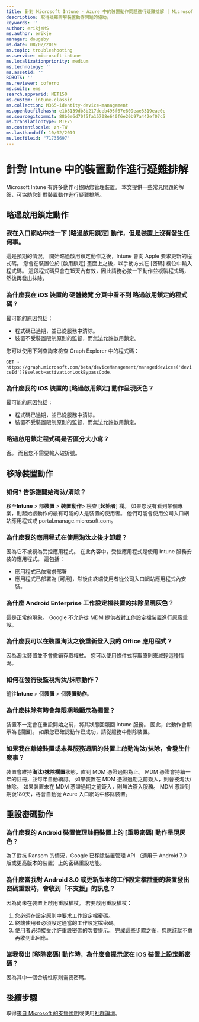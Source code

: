 ```yaml
---
title: 針對 Microsoft Intune - Azure 中的裝置動作問題進行疑難排解 | Microsoft Docs
description: 取得疑難排解裝置動作問題的協助。
keywords: ''
author: erikjeMS
ms.author: erikje
manager: dougeby
ms.date: 08/02/2019
ms.topic: troubleshooting
ms.service: microsoft-intune
ms.localizationpriority: medium
ms.technology: ''
ms.assetid: ''
ROBOTS: ''
ms.reviewer: coferro
ms.suite: ems
search.appverid: MET150
ms.custom: intune-classic
ms.collection: M365-identity-device-management
ms.openlocfilehash: e1b3139db8b217dceb495f67e809eae8319eae0c
ms.sourcegitcommit: 88b6e6d70f5fa15708e640f6e20b97a442ef07c5
ms.translationtype: MTE75
ms.contentlocale: zh-TW
ms.lasthandoff: 10/02/2019
ms.locfileid: "71735697"
---
```

# <a name="troubleshoot-device-actions-in-intune"></a>針對 Intune 中的裝置動作進行疑難排解

Microsoft Intune 有許多動作可協助您管理裝置。 本文提供一些常見問題的解答，可協助您針對裝置動作進行疑難排解。

## <a name="bypass-activation-lock-action"></a>略過啟用鎖定動作

### <a name="i-clicked-the-bypass-activation-lock-action-in-the-portal-but-nothing-happened-on-the-device"></a>我在入口網站中按一下 [略過啟用鎖定] 動作，但是裝置上沒有發生任何事。
這是預期的情況。 開始略過啟用鎖定動作之後，Intune 會向 Apple 要求更新的程式碼。 您會在裝置位於 [啟用鎖定] 畫面上之後，以手動方式在 [密碼] 欄位中輸入程式碼。 這段程式碼只會在15天內有效，因此請務必按一下動作並複製程式碼，然後再發出抹除。

### <a name="why-dont-i-see-the-bypass-activation-lock-code-in-the-hardware-overview-blade-of-my-ios-device"></a>為什麼我在 iOS 裝置的 硬體總覽 分頁中看不到 略過啟用鎖定的程式碼？
最可能的原因包括：
- 程式碼已過期，並已從服務中清除。
- 裝置不受裝置限制原則的監督，而無法允許啟用鎖定。

您可以使用下列查詢來檢查 Graph Explorer 中的程式碼：

```GET - https://graph.microsoft.com/beta/deviceManagement/manageddevices('deviceId')?$select=activationLockBypassCode.```

### <a name="why-is-the-bypass-activation-lock-action-greyed-out-for-my-ios-device"></a>為什麼我的 iOS 裝置的 [略過啟用鎖定] 動作呈現灰色？
最可能的原因包括： 
- 程式碼已過期，並已從服務中清除。
- 裝置不受裝置限制原則的監督，而無法允許啟用鎖定。

### <a name="is-the-bypass-activation-lock-code-case-sensitive"></a>略過啟用鎖定程式碼是否區分大小寫？
否。 而且您不需要輸入破折號。

## <a name="remove-devices-action"></a>移除裝置動作

### <a name="how-do-i-tell-who-started-a-retirewipe"></a>如何? 告訴誰開始淘汰/清除？
移至**Intune** >  部**裝置** > **裝置動作**> 檢查 [**起始者**] 欄。
如果您沒有看到某個專案，則起始該動作的最有可能的人是裝置的使用者。 他們可能會使用公司入口網站應用程式或 portal.manage.microsoft.com。

### <a name="why-wasnt-my-application-uninstalled-after-using-retire"></a>為什麼我的應用程式在使用淘汰之後才卸載？
因為它不被視為受控應用程式。 在此內容中，受控應用程式是使用 Intune 服務安裝的應用程式。 這包括：
- 應用程式已依需求部署
- 應用程式已部署為 [可用]，然後由終端使用者從公司入口網站應用程式內安裝。

### <a name="why-is-wipe-grayed-out-for-android-enterprise-work-profile-devices"></a>為什麼 Android Enterprise 工作設定檔裝置的抹除呈現灰色？
這是正常的現象。 Google 不允許從 MDM 提供者對工作設定檔裝置進行原廠重設。

### <a name="why-can-i-sign-back-into-my-office-apps-after-my-device-was-retired"></a>為什麼我可以在裝置淘汰之後重新登入我的 Office 應用程式？
因為淘汰裝置並不會撤銷存取權杖。 您可以使用條件式存取原則來減輕這種情況。

### <a name="how-can-i-monitor-a-retirewipe-action-after-it-was-issued"></a>如何在發行後監視淘汰/抹除動作？
前往**Intune** >  個**裝置** >  個**裝置動作**。

### <a name="why-do-wipes-sometimes-show-as-pending-indefinitely"></a>為什麼抹除有時會無限期地顯示為擱置？
裝置不一定會在重設開始之前，將其狀態回報回 Intune 服務。 因此，此動作會顯示為 [擱置]。 如果您已確認動作已成功，請從服務中刪除裝置。

### <a name="what-happens-if-i-start-a-retirewipe-on-an-offline-device-or-a-device-that-hasnt-communicated-with-the-service-in-a-while"></a>如果我在離線裝置或未與服務通訊的裝置上啟動淘汰/抹除，會發生什麼事？
裝置會維持**淘汰/抹除擱置**狀態，直到 MDM 憑證過期為止。 MDM 憑證會持續一年的註冊，並每年自動續訂。 如果裝置在 MDM 憑證過期之前簽入，則會被淘汰/抹除。 如果裝置未在 MDM 憑證過期之前簽入，則無法簽入服務。 MDM 憑證到期後180天，將會自動從 Azure 入口網站中移除裝置。


## <a name="reset-passcode-action"></a>重設密碼動作

### <a name="why-is-the-reset-passcode-action-greyed-out-on-my-android-device-admin-enrolled-device"></a>為什麼我的 Android 裝置管理註冊裝置上的 [重設密碼] 動作呈現灰色？
為了對抗 Ransom 的情況，Google 已移除裝置管理 API （適用于 Android 7.0 版或更高版本的裝置）上的密碼重設功能。

### <a name="why-do-i-get-a-not-supported-message-when-i-issue-a-passcode-reset-to-my-android-80-or-later-work-profile-enrolled-device"></a>為什麼當我對 Android 8.0 或更新版本的工作設定檔註冊的裝置發出密碼重設時，會收到「不支援」的訊息？
因為尚未在裝置上啟用重設權杖。 若要啟用重設權杖：
1. 您必須在設定原則中要求工作設定檔密碼。
2. 終端使用者必須設定適當的工作設定檔密碼。
3. 使用者必須接受允許重設密碼的次要提示。
完成這些步驟之後，您應該就不會再收到此回應。

### <a name="why-am-i-prompted-to-set-a-new-passcode-on-my-ios-device-when-i-issue-the-remove-passcode-action"></a>當我發出 [移除密碼] 動作時，為什麼會提示您在 iOS 裝置上設定新密碼？
因為其中一個合規性原則需要密碼。

## <a name="next-steps"></a>後續步驟

取得[來自 Microsoft 的支援說明](../fundamentals/get-support.md)或使用[社群論壇](https://social.technet.microsoft.com/Forums/en-US/home?category=microsoftintune)。
